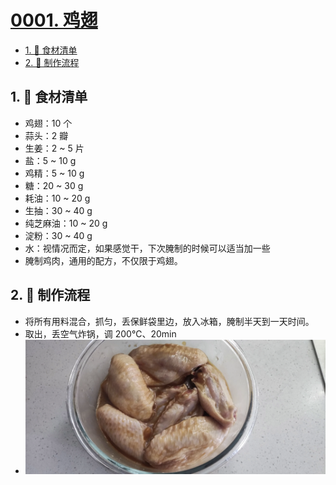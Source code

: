 # [0001. 鸡翅](https://github.com/Tdahuyou/TNotes.cooking/tree/main/notes/0001.%20%E9%B8%A1%E7%BF%85)

<!-- region:toc -->

- [1. 📝 食材清单](#1--食材清单)
- [2. 📒 制作流程](#2--制作流程)

<!-- endregion:toc -->

## 1. 📝 食材清单

- 鸡翅：10 个
- 蒜头：2 瓣
- 生姜：2 ~ 5 片
- 盐：5 ~ 10 g
- 鸡精：5 ~ 10 g
- 糖：20 ~ 30 g
- 耗油：10 ~ 20 g
- 生抽：30 ~ 40 g
- 纯芝麻油：10 ~ 20 g
- 淀粉：30 ~ 40 g
- 水：视情况而定，如果感觉干，下次腌制的时候可以适当加一些
- 腌制鸡肉，通用的配方，不仅限于鸡翅。

## 2. 📒 制作流程

- 将所有用料混合，抓匀，丢保鲜袋里边，放入冰箱，腌制半天到一天时间。
- 取出，丢空气炸锅，调 200℃、20min
- ![](./assets/2025-01-03-23-30-16.png)
